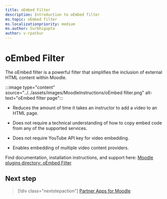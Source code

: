 ```yaml
---
title: oEmbed Filter
description: Introduction to oEmbed filter
ms.topic: oEmbed filter
ms.localizationpriority: medium
ms.author: Surbhigupta
author: v-rpatkur
---
```


# oEmbed Filter

The oEmbed filter is a powerful filter that simplifies the inclusion of external HTML content within Moodle. 

:::image type="content" source="../../assets/images/MoodleInstructions/oEmbed filter.png" alt-text="oEmbed filter page":::

* Reduces the amount of time it takes an instructor to add a video to an HTML page.

* Does not require a technical understanding of how to copy embed code from any of the supported services.

* Does not require YouTube API key for video embedding.

* Enables embedding of multiple video content providers.

Find documentation, installation instructions, and support here:
[ Moodle plugins directory: oEmbed Filter](https://moodle.org/plugins/filter_oembed)

## Next step

> [!div class="nextstepaction"]
> [Partner Apps for Moodle](/teamblog)

